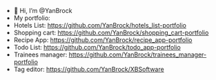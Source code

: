 - 👋 Hi, I’m @YanBrock
- My portfolio:
- Hotels List: https://github.com/YanBrock/hotels_list-portfolio
- Shopping cart: https://github.com/YanBrock/shopping_cart-portfolio
- Recipe App: https://github.com/YanBrock/recipe_app-portfolio
- Todo List: https://github.com/YanBrock/todo_app-portfolio
- Trainees manager: https://github.com/YanBrock/trainees_manager-portfolio
- Tag editor: https://github.com/YanBrock/XBSoftware

<!---
YanBrock/YanBrock is a ✨ special ✨ repository because its `README.md` (this file) appears on your GitHub profile.
You can click the Preview link to take a look at your changes.
--->
